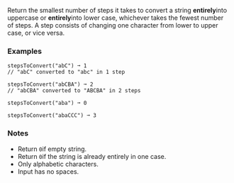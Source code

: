 Return the smallest number of steps it takes to convert a string **entirely**into uppercase or **entirely**into lower case, whichever takes the fewest number of steps. A step consists of changing one character from lower to upper case, or vice versa.


### Examples ###
    stepsToConvert("abC") ➞ 1
    // "abC" converted to "abc" in 1 step

    stepsToConvert("abCBA") ➞ 2
    // "abCBA" converted to "ABCBA" in 2 steps

    stepsToConvert("aba") ➞ 0

    stepsToConvert("abaCCC") ➞ 3


### Notes ###
*   Return `0`if empty string.
*   Return `0`if the string is already entirely in one case.
*   Only alphabetic characters.
*   Input has no spaces.